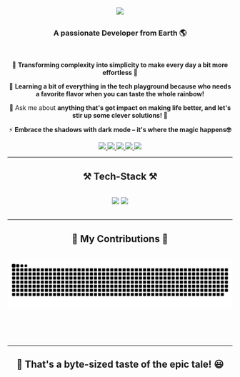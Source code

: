 
<h1 align="center">
    <img src="https://readme-typing-svg.herokuapp.com/?font=Fira+Code&size=35&color=16DC3B&center=true&vCenter=true&width=500&height=70&duration=3000&lines=Hi+There!+👋;+I'm+Zamal!;" />
</h1>

<h3 align="center">A passionate Developer from Earth 🌎 </h3>

<br/>

<div align="center">
 
 🔭 **Transforming complexity into simplicity to make every day a bit more effortless 🚀**
 
 🌱 **Learning a bit of everything in the tech playground because who needs a favorite flavor when you can taste the whole rainbow!** 

💬 Ask me about **anything that's got impact on making life better, and let's stir up some clever solutions! 🌟**

⚡  **Embrace the shadows with dark mode – it's where the magic happens🤓**

 </div>
 
<div align="center"> 

<a href="https://zamalali.github.io/" target="_blank">
 <img src="https://img.shields.io/badge/Portfolio-6A2727?style=for-the-badge&logo=project&logoColor=white" target="_blank" /> <!-- sqlite, safari, google-chrome are other good icon options -->
  </a>
  
  <a href="mailto:zamalbabar9866@gmail.com">
    <img src="https://img.shields.io/badge/Gmail-333333?style=for-the-badge&logo=gmail&logoColor=red" />
  </a>
    
  <a href="https://linkedin.com/in/zamal-babar" target="_blank">
    <img src="https://img.shields.io/badge/LinkedIn-0077B5?style=for-the-badge&logo=linkedin&logoColor=white" target="_blank" />
  </a>

  <a href="https://www.youtube.com/@autopy9866" target="_blank">
    <img src="https://img.shields.io/badge/Youtube-EC4B2E?style=for-the-badge&logo=youtube&logoColor=white%22%20target=%22_blank" />
  </a>



   <a href="https://twitter.com/_The_Unsocial_" target="_blank">
    <img src="https://img.shields.io/badge/Twitter-20B4F4?style=for-the-badge&logo=x&logoColor=white%22%20target=%22_blank" />
  </a>

</div>

 <hr/>
 
<h2 align="center">⚒️ Tech-Stack ⚒️</h2>
<br/>
<div align="center">
    <img src="https://skillicons.dev/icons?i=c,cpp,python,html,css,javascript,tailwind,wordpress,vscode,github,git" />
    <img src="https://skillicons.dev/icons?i=mysql,postman,powershell,stackoverflow,tensorflow,pytorch,sklearn,opencv,matlab," /><br>
</div>

<br/>
<hr/>

<div align="center">
  <h2>🦊 My Contributions 🦊</h2>
  <br>
  <img alt="snake eating my contributions" src="https://raw.githubusercontent.com/salesp07/salesp07/output/github-contribution-grid-snake.svg" />
  
  <br/><br/><br/>
</div>


<hr/>

<h2 align="center">🌱 That's a byte-sized taste of the epic tale! 😃</h2>
